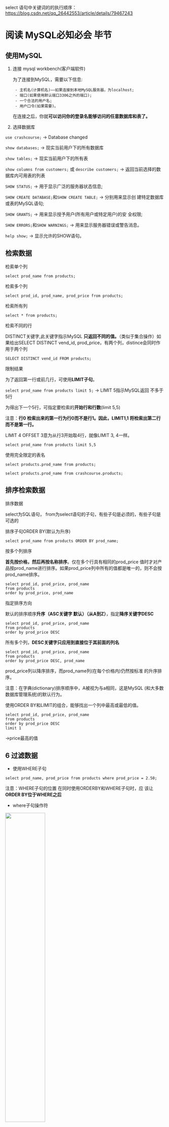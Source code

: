 select 语句中关键词的的执行顺序：https://blog.csdn.net/qq_26442553/article/details/79467243

# 阅读 MySQL必知必会 毕节

## 使用MySQL

1. 连接 mysql workbench(客户端软件)

    为了连接到MySQL，需要以下信息:

        - 主机名(计算机名)——如果连接到本地MySQL服务器，为localhost;
        - 端口(如果使用默认端口3306之外的端口);
        - 一个合法的用户名;
        - 用户口令(如果需要)。
  
    在连接之后，你就**可以访问你的登录名能够访问的任意数据库和表了。**

2. 选择数据库

`use crashcourse;`  -> Database changed

`show databases;` -> 现实当前用户下的所有数据库

`show tables;` -> 现实当前用户下的所有表

`show columns from customers;` 或 `describe customers;` -> 返回当前选择的数据库内可用表的列表

`SHOW STATUS;` -> 用于显示广泛的服务器状态信息;

`SHOW CREATE DATABASE;`和`SHOW CREATE TABLE;` -> 分别用来显示创
建特定数据库或表的MySQL语句;

`SHOW GRANTS;` -> 用来显示授予用户(所有用户或特定用户)的安
全权限;

`SHOW ERRORS;`和`SHOW WARNINGS;` -> 用来显示服务器错误或警告消息。

`help show;` -> 显示允许的SHOW语句。

## 检索数据

检索单个列

`select prod_name from products;`

检索多个列

`select prod_id, prod_name, prod_price from products;`

检索所有列

`select * from products;`

检索不同的行

DISTINCT关键字,此关键字指示MySQL **只返回不同的值。**（类似于集合操作）如果给出SELECT DISTINCT vend_id, prod_price，有两个列，distince会同时作用于两个列

`SELECT DISTINCT vend_id FROM products;`

限制结果

为了返回第一行或前几行，可使用**LIMIT子句**。

`select prod_name from products limit 5;` -> LIMIT 5指示MySQL返回 不多于5行

为得出下一个5行，可指定要检索的**开始行和行数**(limit 5,5) 

注意：**行0 检索出来的第一行为行0而不是行1。因此，LIMIT1,1 将检索出第二行而不是第一行。**

LIMIT 4 OFFSET 3意为从行3开始取4行，就像LIMIT 3, 4一样。

`select prod_name from products limit 5,5`

使用完全限定的表名

`select products.prod_name from products;`

`select products.prod_name from crashcourse.products;`

## 排序检索数据

排序数据

select为SQL语句， from为select语句的子句，有些子句是必须的，有些子句是可选的

排序子句ORDER BY(默认为升序)

`select prod_name from products ORDER BY prod_name;`

按多个列排序

**首先按价格，然后再按名称排序**。仅在多个行具有相同的prod_price 值时才对产品按prod_name进行排序。如果prod_price列中所有的值都是唯一的，则不会按prod_name排序。

```
select prod_id, prod_price, prod_name
from products
order by prod_price, prod_name
```

指定排序方向

默认的排序顺序**升序（ASC关键字 默认）（从A到Z）**，指定**降序关键字DESC**

```
select prod_id, prod_price, prod_name
from products
order by prod_price DESC
```

所有多个列，**DESC关键字只应用到直接位于其前面的列名**

```
select prod_id, prod_price, prod_name
from products
order by prod_price DESC, prod_name 
```
prod_price列以降序排序，而prod_name列(在每个价格内)仍然按标准 的升序排序。

注意：在字典(dictionary)排序顺序中，A被视为与a相同，这是MySQL (和大多数数据库管理系统)的默认行为。

使用ORDER BY和LIMIT的组合，能够找出一个列中最高或最低的值。

```
select prod_id, prod_price, prod_name
from products
order by prod_price DESC
limit 1
```
->price最高的值

## 6 过滤数据

- 使用WHERE子句

`select prod_name, prod_price from products where prod_price = 2.50;`

注意：WHERE子句的位置 在同时使用ORDERBY和WHERE子句时，应 该让**ORDER BY位于WHERE之后**

- where子句操作符

<img src='picture/image.png' width='50%'>

- 检查单个值

`select prod_name, prod_price from products where prod_name = 'fuses';`

MySQL在**执行匹配时默认不区分大小写，所 以fuses与Fuses匹配。**

- 不匹配检查

`select vend_id, prod_name from products where vend_id <> 1003;`

**!=和<>都是可以的**

- 范围值检查

`select prod_name, prod_price from products where prod_price between  5 and 10;`

**注意写法：where prod_price between 5 and 10**

- 空值检查

在一个列不包含值时，称其为包含空值NULL。

使用WHERE子句IS NULL子句

`select prod_name from products where prod_price IS NULL`

注意：NULL与不匹配不是同一个东西

## 7 数据过滤

- 组合WHERE子句

操作符(operator) 用来联结或改变**WHERE子句中的子句**的关键 字。也称为逻辑操作符(logical operator)

**AND**操作符(用在WHERE子句中的关键字)

不止一个列进行过滤，多个条件

`select prod_name, prod_price, prod_name from products where vend_id = 1003 and prod_price <= 10;`

**OR**操作符

`select prod_name, prod_price, prod_name from products where vend_id = 1002 or vend_id = 1003;`

- 计算次序

WHERE可包含**任意数目的AND和OR操作符**。**允许两者结合**以进行复杂
和高级的过滤。

`where vend_id = 1002 or vend_id = 1002 and prod_price >= 10` SQL(像多数语言一样)在处理OR操作符前，**优先处理AND操 作符**。

使用 **括号()** 来改变计算次序 `(vend_id = 1002 or vend_id = 1002) and prod_price >= 10`

- IN操作符

与or操作符的作用一致

```
select prod_name, prod_price
from  products
where vend_id in (1002, 1003)
order by prod_name;
````

in相比or的优点：IN的最大优点是**可以包含其他SELECT语句**，使得能够更动态地建
立WHERE子句。

- NOT操作符

NOT操作符有且只有一个功能，那就是否定它之后所 跟的任何条件。

为了列出除1002和1003之外的所有供应
商制造的产品：

```
select prod_name, prod_price
from  products
where vend_id not in (1002, 1003)
order by prod_name;
```

not在与IN操作符联合 使用时，NOT使找出与条件列表不匹配的行非常简单。

## 8 用通配符进行过滤

- LIKE操作符

结合通配符完成复杂搜索

通配符：用来匹配值的一部分的特殊字符。

搜索模式(search pattern)： 由字面值、通配符或两者组合构
成的搜索条件。

通配符本身实际是SQL的WHERE子句中有特殊含义的字符

1. 百分号(%)通配符 : %表示任何字符出现 任意次数

e.g. 找出所有以词jet起头的产品

 `where prod_name LIKE 'jet%'` 
 
 **搜索结果区分大小写**，% 代表搜索模式中给定位置的**0个、1个或多个字符。**

 注意：
    1. 若词的尾部有空格，子句WHERE prod_name LIKE '%anvil'将不会匹配它们
    2. 注意NULL %不会匹配NULL


2. 下划线(_)通配符: 下划
线只匹配单个字符而不是多个字符。

`where prod_name LIKE '_ton anvil'`

## 9 用正则表达式 进行搜索

- 正则表达式介绍

正则表达式是用来匹配文本 的特殊的串(字符集合)， 

- 使用MySQL正则表达式

MySQL 用WHERE子句对正则表达式提供了初步的支持，允许你指定正则表达式， 过滤SELECT检索出的数据。（但可用的正则表达式仅为很小的部分）

1. 基本字符匹配

e.g. 检索列prod_name包含文本1000的所有行:

```
select prod_name
from products
where prod_name regexp '1000'
order by prod_name
```

它告诉MySQL:REGEXP后所跟的东西作 为正则表达式(与文字正文1000匹配的一个正则表达式)处理。

注意：

列值内进行匹配，如果被匹配的文本在 列值中出现，**列值中包括1000即可，不是全部，相当于 like '%1000%'**；如果想匹配整个列值，写法在后面；

`where prod_name regexp '.000'` **.是正则表达式语言中一个特殊的字符。它表示匹配任意一个字符**，因此，1000和2000都匹配 且返回。

2. 进行OR匹配

使用|

```
select prod_name
from products
where prod_name regexp '1000|2000'
```

表示列值中出现过‘1000’或者‘2000’行

3. 匹配几个字符之一

使用[], [123]表示当前位置匹配1或2或3

```
select prod_name
from products
where prod_name regexp '[123]Ton'
order by prod_name
```

正则表达式[123]Ton 为[1|2|3]Ton的缩写，也可以使用后者。

必须加[]，否则：1｜2｜3Ton就表示 出现1或2或3Ton 不是 1Ton或2Ton或3Ton的意思

注意：**字符集合也可以被否定**，[123] 匹配字符1、2或3，但[^123]匹配除这些字符外的任何东西。

4. 匹配范围

集合可用来定义要匹配的一个或多个字符，例[123456789] 为了简化

-> 可使用-来定义一个范围 即 [1-9] 或者 [a-z]匹配任意字母字符

5. 匹配特殊字符

正则表达式语言**由具有特定含义的特殊字符构成** ，如 .、[]、 |和-等。

但如果想匹配特殊字符

-> **为了匹配特殊字符，必须用\\为前导。\\-表示查找-，\\.表示查找.。** 即所谓的转义

注意：
1. 匹配\ 为了匹配反斜杠(\)字符本身，需要使用\\\。
2. 多数正则表达式实现使用单个反斜杠转义特殊字符，**但MySQL要求两个反斜杠**

<img src='picture/image-1.png' width='50%'>

6. 匹配字符类

为更方便工作，可以使用预定义的字符集，称为字符类(character class)

<img src='picture/image-2.png' width='50%'>

7. 匹配多个实例

表中的元字符在正则表达式中表示了特殊的意思

<img src='picture/image-3.png' width='50%'>

8. 定位符

目前为止的所有例子都是匹配一个串中任意位置的文本。**为了匹配特定位置的文本，需要使用定位符。**

<img src='picture/image-4.png' width='50%'>

`where prod_name regexp '^[0-9\\.]'`

表示 **.或任意数字**为串中**第一个字符时**才匹配它们

注意：1. ^的双重用途 ^有两种用法。在集合中(用[和]定义)，用它 来否定该集合，否则，用来指串的开始处。

## 10 创建计算字段

**拼接字段** 将值联结到一起构成单个值 （Concat()函数）

注意：多数DBMS使用+或||来实现拼接， MySQL则使用Concat()函数来实现

`select Concat(vend_name, '(', vend_country, ')') from vendors order by vend_name;`

结果：'Anvils R Us(USA)'

删除数据右侧多余的空格来整理数据，这可以 使用MySQL的RTrim()函数来完成(LTrim()(去掉串左边的空格)以及 Trim()(去掉串左右两边的空格)。)

`select Concat(RTrim(vend_name), '(', RTrim(vend_country), ')') from vendors order by vend_name;`

**使用别名**

`select Concat(RTrim(vend_name), '(', RTrim(vend_country), ')') as vend_title from vendors order by vend_name;`

**执行算术运算**

`select prod_id, quantity, item_price, quantity*item_price as expanded_price from orderitems where order_num = 20005`

![](picture/image-5.png)

注意：SELECT 3*2;将返回6，SELECT Trim('abc');将返回abc，而SELECT Now()利用Now()函数返回当前日期和时间。可以明白如何根据需要使用SELECT进行试验。

## 11 使用数据处理函数

大多数SQL支持的函数：字符串操作、算术操作、处理时间或者日期格式、返回特殊信息

**文本处理函数**

`select vend_name, Upper(vend_name) AS vend_name_upcase from vendors order by vend_name;`

<img src = 'picture/image-6.png' width= 50%>

注意：

表中的SOUNDEX需要做进一步的解释。**SOUNDEX是一个将任何文 本串转换为描述其语音表示的字母数字模式的算法。**

例：

customers表中有一个顾 客Coyote Inc.，其联系名为Y.Lee。但如果这是输入错误，此联系名实 际应该是Y.Lie，怎么办?

```
select cust_name, cust_contact 
from customers 
where Soundex(cust_contact) = Soundex('Y Lie');
```

返回结果：'Y Lee'

**日期和时间处理函数**

<img src = 'picture/image-7.png' width = 50%>

特别说明：

MySQL使用的日期格式：yyyy-mm-dd

Date(order_date)指示MySQL仅提取列的日期部分（例：查询列值为where order_date = '2005-09-01'的行是，只会全值匹配，如果列值为‘2005-09-01 11:30:05’这样的怎么办？应使用Date('2005-09-01')会把包含时间的行查找出来）（为了养成好习惯可以只要查找日期就使用Date()函数）

不过，还有一种日期比较需要说明。如果你想检索出2005年9月下的 所有订单，怎么办?

方法1:

```
select cust_id, order_num 
from orders 
where Date(order_date) between "2005-09-01" and "2005-09-30";
```

方法2:

```
select cust_id, order_num 
from orders 
where Year(order_date) = 2005 and Mouth(order_date) = 9;
```

**数值处理函数**

<img src='picture/image-8.png' width=50%>

##  12 汇总数据

**聚集函数：运行在**行组**上，计算和返回单 个值的函数。**

<img src='picture/image-9.png' width=50%>

SUM()也可以用来合计计算值

例：

`select sum(item_price * quantity) as total_price from oderitems where order_num = 2005`

**在多个列上进行计算 如本例所示，利用标准的算术操作符， 所有聚集函数都可用来执行多个列上的计算。**

NULL值 SUM()函数忽略列值为NULL的行。

**聚集不同值**

DISTINCT(ALL为默认 ALL参数不需要指定，因为它是默认行为。如果 不指定DISTINCT，则假定为ALL。)

`select avg(distinct prod_price) as avg_price from products where vend_id = 1003`

注意：如果指定列名，则DISTINCT只能用于COUNT()。DISTINCT 不能用于COUNT(*)，因此不允许使用COUNT(DISTINCT)， 否则会产生错误。类似地，**DISTINCT必须使用列名**，不能用于计算或表达式。

**组合聚集函数**

```
select count(*) as num_items, min(prod_price) as price_min, max(prod_price) as price_max, avg(prod_price) as price_avg 
from products;
```

## 13 分组数据

**GROUP BY子句和HAVING子句**

**GROUP BY**

`select vend_id, count(*) as num_prods from products group by vend_id;`

表示按照vend_id进行分组，并使用了count()计数字段（计数字段根据组别进行计数，而不是计算总数）

GROUP BY子句指示MySQL分组数据，然后**对每个组而不是 整个结果集进行聚集。**

注意：

1. **GROUP BY子句必须出现在WHERE子句之后，ORDER BY子句之前。**
2. 如果分组列中具有NULL值，则NULL将作为一个分组返回。如果列 中有多行NULL值，它们将分为一组。
3. GROUP BY子句可以**包含任意数目的列**。这使得能对分组进行嵌套， 为数据分组提供更细致的控制。（例：group by vend_id, vend_name）
4. 如果在GROUP BY子句中**嵌套了分组，数据将在最后规定的分组上 进行汇总**。换句话说，在建立分组时，指定的所有列都一起计算
(所以不能从个别的列取回数据)。
5. GROUP BY子句中列出的每个列都必须是**检索列**或**有效的表达式**
(但不能是聚集函数)。**如果在SELECT中使用表达式，则必须在 GROUP BY子句中指定相同的表达式**。不能使用别名。
6. 除聚集计算语句外，SELECT语句中的每个列都必须在GROUP BY子 句中给出。

**HAVING**

WHERE过滤行，而HAVING过滤分组。

HAVING支持所有WHERE操作符

`select cust_id, count(*) as orders from orders group by cust_id having count(*) >= 2;`

WHERE在数据 **分组前**进行过滤，HAVING在数据**分组后**进行过滤

`select vend_id, count(*) as num_prods from products where prod_price >= 10 group by vend_id having count(*) >= 2;`

**分组和排序**

<img src = 'picture/image-10.png' width = 50%>

GROUP BY是分组 **不排序**，所以既分组又排序的话：

`sum(quantity*item_price) as ordertotal from orderitems group by order_num having sum(quantity*item_price) >= 50 order by ordertotal;`

顺序是：where -> group by -> having -> order by
where 按照单个行进行筛选

group by 分组

having 作用于组

order by 排序

**select 子句顺序**

<img src='picture/image-11.png' width=50%>

## 14 使用子查询


子查询： 嵌套在其他查询中的查询

**利用子查询进行过滤**

举例：列出订购物品TNT2的所有客户？

(对于包含订单号、客户ID、 订单日期的每个订单，orders表存储一行。

各订单的物品存储在相关的 orderitems表中。

orders表不存储客户信息。它只存储客户的ID。实际 的客户信息存储在customers表中。)

查询顺序：

1. 检索包含物品TNT2的所有订单的编号。
2.  检索具有前一步骤列出的订单编号的所有客户的ID。 
3.  检索前一步骤返回的所有客户ID的客户信息。

代码：

```
select cust_name, cust_contact
from customers
where cust_id in (select cust_id
					from orders
					where order_num in (select order_num
										from orderitems
										where prod_id = 'TNT2'))
```

保证SELECT语句具有与WHERE子句中相同数目的列

**作为计算字段使用子查询**

显示customers表中每个客户的订单总数。订单与相应的客户ID存储在orders表中?

步骤：
1. 从customers中检索每名客户
2. 对于检索出的每个客户，统计其在orders表中的订单数目

代码：

```
select cust_name, cust_state, 
		(select count(*)
        from orders
        where orders.cust_id = customers.cust_id) as orders
from customers
order by cust_name;
```

完全限定列名:` where orders.cust_id = customers.cust_id`

相关子查询(correlated subquery) 涉及外部查询的子查询。

## 15 联结表

**外键(foreignkey)** 外键为某个表中的一列，它包含另一个表 的主键值，定义了两个表之间的关系。

总之，关系数据可以有效地存储和方便地处理。因此，关系数据库 的可伸缩性远比非关系数据库要好。

**如果数据存储在多个表中，怎样用单条SELECT语句检索出数据? 使用联结**

简单地说，联结是一种机制，用来在一条SELECT 语句中关联表，因此称之为联结。使用特殊的语法，可以联结多个表返 回一组输出，联结在运行时关联表中正确的行。

**创建联结** ：规定要联结的所有表以及它们如何关联即可

```
select vend_name, prod_name, prod_price
from vendors, products
where vendors.vend_id = products.vend_id
order by vend_name, prod_name;
```

WHERE子句的重要性:实际上做 的是将第一个表中的每一行与第二个表中的每一行配对

如果没有where将是 笛卡儿积 的行数 （这样的联结也叫叉联结）

**内部联结**

目前为止所用的联结称为**等值联结(equijoin)**，这种联结也称为**内部联结**

```
select vend_name, prod_name, prod_price
from vendors inner join products on vendors.vend_id = products.vend_id
order by vend_name, prod_name;
```

这样写也是可以的

```
select vend_name, prod_name, prod_price
from vendors join products using(vend_id)
order by vend_name, prod_name;
```

**与上面的用where的用法相同**

**联结多个表**

```
select prod_name, vend_name, prod_price, quantity
from orderitems, products, vendors
where products.vend_id = vendors.vend_id and
	orderitems.prod_id = products.prod_id and 
    order_num = 20005;
```

上方的三个嵌套子查询可以通过联结表改进为：

```
select cust_name, cust_contact
from customers, orders, orderitems
where customers.cust_id = orders.cust_id
    and orderitems.order_num = orders.order_num
    and prod_id = 'TNT2';
```

## 16 创建高级联结

**表别名**

表别名只在查询执行中使用

```
select cust_name, cust_contact
from customers as c, orders as o, orderitems as oi
where c.cust_id = o.cust_id
	and oi.order_num = o.order_num
    and prod_id = 'TNT2';
```

**不同类型的联结**

1. 自联结

```
select prod_id, prod_name
from products
where vend_id = (
		select vend_id
		from products
		where prod_id = 'DTNTR');
```

使用子查询

使用联结

```
select p1.prod_id, p1.prod_name
from products as p1, products as p2
where p1.vend_id = p2.vend_id
	and p2.prod_id = 'DTNTR';
```

此查询中需要的两个表实际上是相同的表，为了避免引用具有二义性，使用了表别名。

**WHERE(通过匹配p1中 的vend_id和p2中的vend_id)首先联结两个表，然后按第二个表中的 prod_id过滤数据，返回所需的数据。**

2. 自然联结

联结时至少有一个列出现在不止一个表中。

自然联结排除多次出现，使每个列只返回一次。

使用select *作用于第一个表，对其他表使用明确的列名进行select

```
select c.* o.order.num, o.order_date, oi.prod_id, oi.quantity, oi.item_price
from customers as c, orders as o, orderitems as oi
where c.cust_id = o.cust_id
    and oi.order_num = o.order_num
    and prod_id = 'FB';
```

3. 外部联结

许多联结将一个表中的行与另一个表中的行相关联。

但有时候会需要包含没有关联行的那些行。

外部联结还包括没有关联行的行。

例


```
select customers.cust_id, orders.order_num
from customers left outer join orders
	on customers.cust_id = orders.cust_id;
```

上述代码：在使用**OUTER JOIN**语法时，**必须使用RIGHT或LEFT关键字** 指定包括其所有行的表(RIGHT指出的是OUTER JOIN右边的表，而LEFT 指出的是OUTER JOIN左边的表)。上面的例子使用LEFT OUTER JOIN从FROM 子句的**左边表(customers表)中选择所有行。**

内连接：两个表中匹配的行

左连接：左表中的所有行和右表中匹配的行

右连接：右表中的所有行和左表中匹配的行

全外连接：左表和右表中的所有行，没有匹配的行时填充 NULL 值

自连接：同一表中进行连接，通常用于在表中比较不同行之间的数据

交叉连接：两个表中所有可能的组合，它不依赖于任何连接条件

**使用带聚集函数的联结**

```
select customers.cust_name, customers.cust_id, count(orders.order_num) as nums_ord
from customers inner join orders
	on customers.cust_id = orders.cust_id
group by customers.cust_id;
```

GROUP BY子句按客户分组数据，因此，函数调用COUNT (orders.order_num)对每个客户的订单计数，将它作为num_ord返回。

**使用联结和联结条件**

1. **应该总是提供联结条件**
2.  在一个联结中可以包含多个表，甚至对于每个联结可以采用不同
的联结类型。

## 17 组合查询

**并(union)/复合查询/组合查询**

任何具有多个WHERE子句的SELECT语句 都可以作为一个组合查询给出，也就是说where和组合查询都可以，但是性能有差别

```
select vend_id, prod_id, prod_price
from products
where prod_price <= 5
union
select vend_id, prod_id, prod_price
from products
where vend_id IN (1001, 1002);
```

上方代码等于下方代码：

```
select vend_id, prod_id, prod_price
from products
where prod_price <= 5 or vend_id IN (1001, 1002);
```

**UNION规则**

1.  UNION中的每个查询必须包含相同的列、表达式或聚集函数(不过各个列不需要以相同的次序列出)。
2.  列数据类型必须兼容:类型不必完全相同，但必须是DBMS可以隐含地转换的类型(例如，不同的数值类型或不同的日期类型)。

**包含或取消重复的行**

UNION从查询结果集中默认自动去除了重复的行(换句话说，它的行为与 单条SELECT语句中使用多个WHERE子句条件一样)

如果想取消自动去除重复：使用 UNION ALL而不是UNION

**对组合查询结果排序**

在用UNION组合查询时，只能使用一条ORDER BY子句，它**必须出现在最后一条SELECT语句之后**

ORDER BY子句将用它来排序所有SELECT语句返回的所有结果。

UNION的组合查询可以应用不同的表。

## 18 全文本搜索(MySQL的全文本搜索)

like和正则表达式性能方面存在问题，有很多限制。

全文本搜索MySQL创建指定列中各词的一个索引，搜索可以针对这些词进行。

**启用全文本搜索**

一般在创建表时启用全文本搜索。

为了进行全文本搜索， MySQL根据子句FULLTEXT(note_text)的指示对它进行索引。这里的 FULLTEXT索引单个列，如果需要也可以指定多个列。

```
create table productnotes
(
note_id int not null auto_increment,
prod_id char(10) not null,
note_date datetime not null,
note_text text null,
primary key(note_id),
fulltext(note_text)
) engine=MyISAM;
```

**进行全文本搜索**

```
select note_text
from productnotes
where Match(note_text) against('rabbit');
```

注释：

此SELECT语句检索单个列note_text。

由于WHERE子句，一个全文本搜索被执行。

Match(note_text)指示MySQL针对指定的 列进行搜索，Against('rabbit')指定词rabbit作为搜索文本。由于有 两行包含词rabbit，这两个行被返回。

注意：

1. 使用完整的Match()说明 传递给Match()的值必须与 FULLTEXT()定义中的相同。如果指定多个列，则必须列出它 们(而且次序正确)。
2. 搜索不区分大小写

同`where note_text like '%rabbit%'`;

全文本搜索的一 个重要部分就是对结果排序。具有较高等级的行先返回(因为这些行很 可能是你真正想要的行)。

**使用查询扩展**

只有一个注释包含词anvils， 但你还想找出可能与你的搜索有关的所有其他行，即使它们不包含词anvils

利用查询扩展，**能找出可能相关的结果，即使它们并不精确包含所查找的词**

```
select note_text
from productnotes
where match(note_text) against('anvils');
```
只有一行包含词anvils，因此只返回一行。

下面是相同的搜索，这次使用查询扩展(with query expansion):

```
select note_text
from productnotes
where match(note_text) against('anvils' with query expansion);
```

这次返回了7行。第一行包含词anvils，因此等级最高。第二行与anvils无关，但因为它包含第一行中的两个词(customer 和recommend)，所以也被检索出来。

**布尔文本搜索**

即使没有FULLTEXT索引也可以使用 

```
select note_text
from productnotes
where match(note_text) against('anvils' in boolean mode);
```

此全文本搜索检索包含词heavy的所有行(有两行)。其中使用了关键字IN BOOLEAN MODE，**但实际上没有指定布尔操作符， 因此，其结果与没有指定布尔方式的结果相同。**

为了匹配包含heavy但不包含任意以rope开始的词的行，可使用以下查询:

```
select note_text
from productnotes
where match(note_text) against('heavy -rope*' in boolean mode);
```

表示匹配词heavy，但-rope*明确地分析指示MySQL排除包含rope*(任何以rope开始的词，包括 172 ropes)的行

** -排除一个词，而* 是截断操作符(可想象为用于词尾的一个通配符) **

<img src='picture/image-12.png' width=50%>

更多的例子：

`where match(note_text) against('+rabbit +bait' in boolean mode);` 这个搜索匹配包含词rabbit和bait的行。

`where match(note_text) against('rabbit bait' in boolean mode)`; 没有指定操作符，这个搜索匹配包含rabbit和bait中的至少一 个词的行。

`where match(note_text) aginst('"rabbit bait"' in boolean mode);` 这个搜索匹配短语rabbit bait而不是匹配两个词rabbit和 bait。

`where match(note_text) against('>rabbit <carrot' in boolean mode);`  匹配rabbit和carrot，增加前者的等级，降低后者的等级。

`where match(note_text) against('+saft +(<combination)' in boolean mode);` 这个搜索匹配词safe和combination，降低后者的等级。

**全文本搜索的使用说明**

1. 在索引全文本数据时，短词被忽略且从索引中排除。短词定义为 那些具有3个或3个以下字符的词(如果需要，这个数目可以更改)。
2. MySQL带有一个内建的非用词(stopword)列表，这些词在索引全文本数据时总是被忽略。如果需要，可以覆盖这个列表(请参阅MySQL文档以了解如何完成此工作)。
3. 许多词出现的频率很高，搜索它们没有用处(返回太多的结果)。因此，MySQL规定了一条50%规则，**如果一个词出现在50%以上 的行中，则将它作为一个非用词忽略。****50%规则不用于IN BOOLEAN MODE。**
4. 如果表中的行数少于3行，则全文本搜索不返回结果(因为每个词 或者不出现，或者至少出现在50%的行中)。
5. 忽略词中的单引号。例如，don't索引为dont。
6. 不具有词分隔符(包括日语和汉语)的语言不能恰当地返回全文本搜索结果。
7. 如前所述，**仅在MyISAM数据库引擎中支持**全文本搜索。

## 19 插入数据

**数据插入**

1. 插入完整的行;
2. 插入行的一部分;
3. 插入多行;
4. 插入某些查询的结果。

**插入完整的行**

```
insert into customers
values(null, 'Pep E. LaPew', '100 Main Street', 'Los Angeles', 'CA', '90046', 'USA', null, null);
```

对每个列**必须**提供一个值

下方在插入行时，MySQL将**用VALUES 列表中的相应值填入列表中的对应项**：

```
insert into customers(
cust_name,
cust_address,
cust_city,
cust_state,
cust_zip,
cust_country,
cust_contact,
cust_email
)
values(
'Pep E. LaPew', '100 Main Street', 'Los Angeles', 'CA', '90046', 'USA', null, null
);
```

省略的列必须满足以下某个条件:
1. 允许NULL值
2. 在表定义中给出默认值。这表示如果不给出值，将使用默认值。

**插入多个行**

```
insert into customers(属性, 属性, ...)
values(
    第一行数据
),(
    第二行数据
);
```

**插入检索出的数据**

可以利用它将一条SELECT语句的结果插入表中,这就是所 谓的INSERT SELECT

```
insert into customers(
	cust_name,
    cust_address,
    cust_city,
    cust_state,
    cust_zip,
    cust_country,
    cust_contact,
    cust_email
)
select cust_name,
    cust_address,
    cust_city,
    cust_state,
    cust_zip,
    cust_country,
    cust_contact,
    cust_email
from custnew;
```

注意：

1. 确保cust_id的值不重复
2. 这条语句将插入多少行有赖于custnew表中有多少行

INSERT SELECT中SELECT语句可包含WHERE子句以过滤插入的数据。

## 20 更新和删除数据

**更新数据**

1. 更新表中**特定行;**
2. 更新表中**所有行。**

```
update customers
set cust_email = 'elmer@fudd.com'
where cust_id = 10005;

```

注意：**没有 WHERE子句，MySQL将会用这个电子邮件地址更新customers表中所有行**

```
update customers
set cust_name = 'The Fudds',
	cust_email = 'elmer@fudd.com'
where cust_id = 10005;
```
在此例子中，更新客户10005的 cust_name和cust_email列。

注意：IGNORE关键字 为即使是发
生错误，也继续进行更新 

`update ignore customers...`

为了删除某个列的值，可设置它为NULL(假如表定义允许NULL值)。

```
update customers
set cust_email = NULL
where cust_id = 10005;
```

**删除数据**

1. 从表中删除**特定的行;**
2. 从表中删除**所有行。**

```
delete from customers
where cust_id = 10006;
```

删除一行

如果想从表中删除所有行，不要使用DELETE。 可使用TRUNCATE TABLE语句

**更新和删除的指导原则**

1. 除非确实打算更新和删除每一行，否则绝对不要使用不带WHERE 子句的UPDATE或DELETE语句。
2. 保证每个表都有**主键**(如果忘记这个内容，请参阅第15章)，尽可能 像WHERE子句那样使用它(可以指定各主键、多个值或值的范围)。
3. 使用强制实施引用完整性的数据库(关于这个内容，请参阅第15章)，这样MySQL将不允许删除具有与其他表相关联的数据的行。

MySQL没有撤销(undo)按钮。(不能恢复数据)

## 21 创建和操纵表

1. 使用具有交互式创建和管理表的工具
2. 表也可以直接用MySQL语句操纵。

**表创建基础**

```
create table customers(
	cust_id int not null auto_increment,
    cust_name char(50) not null,
    cust_address char(50) null,
    cust_city char(50) null,
    cust_state char(5) null,
    cust_zip char(10) null,
    cust_country char(50) null,
    cust_contact char(50) null,
    cust_email char(255) null,
    primary key(cust_id)
);
```

以列名开始，后跟数据类型，PRIMARY KEY关键字指定

注意：如果要防止意外覆盖已有的表，SQL要求首先手工删 除该表(请参阅后面的小节)，然后再重建它，而不是简单地 用创建表语句覆盖它。

如果你仅想在一个表不存在时创建它，应该在表名后给出IF NOT EXISTS。

**使用NULL值**

允许NULL值的列也允许在 插入行时不给出该列的值。不允许NULL值的列不接受该列没有值的行， 换句话说，在插入或更新行时，该列必须有值。

NULL为默认设置

注意：NULL值是没有值， 它不是空串

**主键再介绍**

主键值必须唯一

如果主键使用单个列，则它的值必须唯一。

如果使用多个列，则 这些列的组合值必须唯一。

单个列：`primary key (vend_id)`

多个列：`primary key (order_num, order_item)`

**主键中只能使用不允许NULL值的列**

**使用AUTO_INCREMENT**

AUTO_INCREMENT告诉MySQL，本列每当增加一行时自动增量

每个表只允许一个AUTO_INCREMENT列，而且它必须被索引(如，通
过使它成为主键)。

你可以简单地在**INSERT**语句 中指定一个值，**只要它是唯一的(至今尚未使用过)即可**,该 值将被用来替代自动生成的值。**后续的增量将开始使用该手工 插入的值。**

注意：如何在使用AUTO_INCREMENT列时获得这个值呢?可使 用last_insert_id()函数获得这个值，如下所示:

`select last_insert_id()`

此语句返回最后一个AUTO_INCREMENT值。

**指定默认值**

DEFAULT关键字

`(quantity int not null default 1, ...)`

MySQL不允许使用函 数作为默认值，它只支持常量。

**引擎类型**

MySQL与其他DBMS不一样，它具有多种引擎。它打包多个引擎， 这些引擎都隐藏在MySQL服务器内，全都能执行CREATE TABLE SELECT 等命令。

如果省略ENGINE=语句，则 使用默认引擎(很可能是MyISAM)，多数SQL语句都会默认使用它。

引擎类型可以混用。

外键不能跨引擎（使用一 个引擎的表不能引用具有使用不同引擎的表的外键。）

**更新表**

ALTER TABLE语句

为了使用ALTER TABLE更改表结构，必须给出下面的信息:

1. 在ALTER TABLE之后给出**要更改的表名**(该表必须存在，否则将 出错);
2. 所做**更改的列表**。

```
alter table vendors
add vend_phone char(20);
```

这条语句给vendors表**增加一个名为vend_phone的列**，必须明 确其数据类型。

```
alter table vendors
drop column vend_phone;
```
**删除刚刚添加的列**

ALTER TABLE的一种常见用途是定义外键。

```
ALTER TABLE orderitems
ADD CONSTRAINT fk_orderitems_orders
FOREIGN KEY (order_num) REFERENCES orders (order_num);
```

fk_orderitems_orders 是外键约束的名称

这个语句的作用是将 order_num 列作为外键，将其与 orders 表中的 order_num 列进行关联。**这意味着在 orderitems 表中的每一行，order_num 列的值必须存在于 orders 表的 order_num 列中。**

如果尝试插入一个在 orders 表中不存在的订单号，或者尝试更新 orderitems 表中的 order_num 列为一个在 orders 表中不存在的订单号，将会触发外键约束的错误。这有助于维护数据的完整性和一致性。



复杂的表结构更改一般需要手动删除过程，它涉及以下步骤:

1. 用新的列布局创建一个新表;
2. 使用INSERT SELECT语句,从旧表复制数据到新表。如果有必要，可使用转换函数和
计算字段;
3. 检验包含所需数据的新表;
4. 重命名旧表(如果确定，可以删除它);
5. 用旧表原来的名字重命名新表;
6. 根据需要，重新创建触发器、存储过程、索引和外键。

使用ALTER TABLE要极为小心，应该 在进行改动前做一个完整的备份(模式和数据的备份)。

**删除表**

`drop table customers2;`

**重命名表**

命名单个表：

`rename table customers2 to customers`

命名多个表：

```
rename table backup_customers to customers,
    backup_vendors to vendors,
    backup_products to products;
```

## 22 使用视图

视图是虚拟的表

作为视图，它不包含表中应该有的任何列或数据，它包含的是一个SQL查询

**为什么使用视图**

1. 重用SQL语句
2. 简化复杂的SQL操作。在编写查询后，可以方便地重用它而不必知道它的基本查询细节。
3. 使用表的组成部分而不是整个表。
4. 保护数据。可以给用户授予表的特定部分的访问权限而不是整个表的访问权限。
5. 更改数据格式和表示。视图可返回与底层表的表示和格式不同的数据。

视图创建之后，可以用与表基本相同的方式利用它们。

执行**SELECT操作，过滤和排序数据，将视图联结到其他视图或表，甚 至能添加和更新数据**(添加和更新数据存在某些限制。关于这个内容稍 后还要做进一步的介绍)。

**视图的规则和限制**

1. 与表一样，视图必须**唯一命名**(不能给视图取与别的视图或表相 同的名字)。
2. 对于可以创建的视图**数目没有限制。**
3. 为了创建视图，必须具有足够的访问权限。这些限制通常由数据库管理人员授予。
4. **视图可以嵌套**，即可以利用从其他视图中检索数据的查询来构造
一个视图。
5. ORDER BY可以用在视图中，但如果从该视图检索数据SELECT中也含有ORDER BY，那么该视图中的ORDER BY将**被覆盖。**
6. 视图**不能索引**，也不能有关联的触发器或默认值。
7. 视图可以和表**一起使用**。例如，编写一条联结表和视图的SELECT
语句。

**使用视图**

1. 创建 `create view`
2. 查看视图 `show create view viewname`
3. 删除 `drop view viewname`
4. 更新视图时，可以先用DROP再用CREATE，也可以直接用CREATE OR
REPLACE VIEW。如果要更新的视图不存在，则第2条更新语句会创 建一个视图;如果要更新的视图存在，则第2条更新语句会替换原 有视图。

**利用视图简化复杂的联结**

视图的最常见的应用之一是隐藏复杂的SQL(已经建立的视图可以多次使用)

**用视图重新格式化检索出的数据**

```
select concat(rtrim(vend_name), '(', rtrim(vend_country), ')') as vend_title
from vendors
order by vend_name;
```

**rtrim()函数用于去除字符串末尾的空格**

假如经常需要这个格式的结果，创建一个视图，每次需要时使用它即可

```
create view vendorlocations as 
select concat(rtrim(vend_name), '(', rtrim(vend_country), ')') as vend_title
from vendors
order by vend_name;
```

**用视图过滤不想要的数据**

**使用视图与计算字段**

```
create view orderitemsexpanded as 
select order_num,
    prod_id,
    quantity,
    item_price,
    quantity*item_price as expand_price
from orderitems;
```

**更新视图**

能否更新?答案视情况而定。

**更新一个视图将更新其基表**


如果视图定义中有以下操作，则不能进行视图的更新:

1. 分组(使用GROUP BY和HAVING);
2. 联结;
3. 子查询;
4. 并;
5. 聚集函数(Min()、Count()、Sum()等);
6. DISTINCT;
7. 导出(计算)列。

## 23 使用存储过程

**存储过程**

可以创建存储过程。存储过程简单来说，就是为以后的使用而保存 的一条或多条MySQL语句的集合。

MySQL称存储过程的执行为调用，因此MySQL执行存储过程的语句 为CALL。

**执行存储过程**

```
call productpricing(@pricelow,
					@pricehigh,
                    @priceaverage);
```

执行名为productpricing的存储过程，它计算并返回产 品的最低、最高和平均价格。

**创建存储过程**

```
delimiter //
                    
create procedure productpricing()
begin
	select avg(prod_price) as priceaverage
    from products;
end //

delimiter ;
```

如果存储过程接受参数，它们将在()中列举出来。此存储过程没有参数，但后跟的()仍然需要。

`call productpricing();`

使用这个存储过程

**删除存储过程**

`drop procedure productpricing;`

**使用参数**

存储过程并不显示结果，而是把结果返回给你指定的变量。

以下是productpricing的修改版本(如果不先删除此存储过程，则不能再次创建它):

```
delimiter //
create procedure productpricing(
	out p1 decimal(8,2),
    out ph decimal(8,2),
    out pa decimal(8,2)
)
begin
	select min(prod_price)
    into p1
    from products;
    select max(prod_price)
    into ph
    from products;
    select avg(prod_price)
    into pa
    from products;
end; //
delimiter ;
```

此存储过程接受**3个参数**:pl存储产品最低价格，ph存储产品最高价格，pa存储产品平均价格。

每个**参数必须具有指定的类型**，这里使用十进制值。

关键字**OUT指出相应的参数用来从存储过程传出 一个值(返回给调用者)。**

MySQL支持**IN(传递给存储过程)**、**OUT(从存 储过程传出，如这里所用)**和**INOUT(对存储过程传入和传出)类型的参数。**

存储过程的代码位于BEGIN和END语句内，如前所见，它们是一系列 SELECT语句，用来检索值，然后**保存到相应的变量(通过指定INTO关键 字)。**

调用存储过程：

`call productpricing(@pricelow, @pricehigh, @priceaverage);`

由于此存储过程要求3个参数，因此必须正好传递3个参数，不多也不少。

**在调用时，这条语句并不显示任何数据。它返回以后可以显示(或
在其他处理中使用)的变量。**

为了显示检索出的产品平均价格，可如下进行:

`select @priceaverage;`

`select @pricehigh, @pricelow, @priceaverage;`

使用IN和OUT参数, ordertotal接受订单 号并返回该订单的合计:

```
delimiter //
create procedure ordertotal(
	in onumber int,
    out ototal decimal(8,2)
)
begin
	select sum(item_price*quantity)
    from orderitems
    where order_num = onumber
    into ototal;
end; //
delimiter ;
```

调用存储过程：

`call ordertotal(20005, @total);`

显示结果：

`select @total;`

**建立智能存储过程**

```
-- Name:ordertotal
-- Paremeters: onumber = order number
-- 				taxable = 0 if not taxable, 1 if taxable
-- 				ototal = order total variable

delimiter //;
create procedure ordertotal(
	in onumber int,
    in taxable boolean,
    out ototal decimal(8,2)
)comment 'obtain order total, optionally adding tax'
begin
	-- declare vaibale for total
    declare total decimal(8,2);
    -- declare taxrate int default 6;
    declare taxrate int default 6;
    
    -- get the order total
    select sum(item_price*quantity)
    from orderitems
    where order_num = onumber
    into total;
    
    -- is the taxable?
    if taxable then
		-- yes, so add taxrate to the total
        select total + (total/100*taxrate) into total;
	end if;
	
    -- and finally, save to out variable
    select total into ototal;
end;
delimiter ;


```

增加了注释(前面放置--)。

添加了另外一个 参数taxable，它是一个布尔值(如果要增加税则为真，否则为假)。

用DECLARE语句定义了两个局部变量(DECLARE要求指定 变量名和数据类型，它也支持可选的默认值(这个例子中的taxrate的默 认被设置为6%)。)

SELECT语句已经改变，因此其结果存储到total(局部 变量)而不是ototal。

IF语句检查taxable是否为真，如果为真，则用另 一SELECT语句增加营业税到局部变量total。最后，用另一SELECT语句total(它增加或许不增加营业税)保存到ototal。

**COMMENT关键字** : 它不是必需的，但如果给出，将 在SHOW PROCEDURE STATUS的结果中显示。

```
call ordertotal(2005, 0, @total);
select @total;
```

**检查存储过程**

`show create procedure ordertotal;`

为了获得包括何时、由谁创建等详细信息的存储过程列表，使用SHOW PROCEDURE STATUS。

为限制其输出，可使用LIKE指定一个过滤模式，例如:

`show create procedure ordertotal like 'ordertotal'`

##  24 使用游标

为什么要使用游标？解决了什么问题？

没有办法得到第一行、下一行或前10行，也不存在每次一行 地处理所有行的简单方法(相对于成批地处理它们)。有时，需要在检索出来的行中前进或后退一行或多行。这就是使用 游标的原因。

MySQL游标只能用于 **存储过程(和函数)。**

**使用游标**

1 声明(定义)

2 声明后，打开游标

3 结束使用时，必须关闭游标

声明：

```
delimiter //
create procedure processorders()
begin
	declare ordernumbers cursor
    for 
    select order_num from orders;
end //
delimiter ;
```

打开：

`open ordernumbers;`

关闭：

`close ordernumbers;`


**使用游标数据**

FETCH语句

第一个例子从游标中检索单个行(第一行):

```
delimiter //
create procedure processorders()
begin
	-- declare local variables
    -- declare o int;
    
    -- declare the cursor
    declare ordernumbers cursor
    for 
    select order_num from orders;
    
    -- open th cursor
    open ordernumbers;
    
    -- get order number
    fetch ordernumbers into o;
    
    -- close the cursor
    close ordernumbers;
end//
delimiter ;    
```

其中FETCH用来检索**当前行的order_num列**(将**自动从第一行开始**)到一个名为o的局部声明的变量中。对检索出的数据**不做 任何处理**。

```
delimiter //
create procedure processorders()
begin
	-- declare local variables
    declare done boolean default 0;
    declare o int;
    
    -- declare the cursor
    declare ordernumbers cursor 
    for
    select order_num from orders;
    
    -- declare continue handler
    declare continue handler for sqlstate '02000' set done = 1;
    
    -- open the cursor
    open ordernumbers;
    
    -- loop through all rows
    repeat
		-- get order number
        fetch ordernumbers into o;
	-- end of loop
    until done end repeat;
    
    -- close the cursor
    close ordernumbers;
end//
delimiter ;
```

例子中的FETCH是在REPEAT内，反复执行直到done为真

CONTINUE HANDLER 语句它是在条件出现时被执行 的代码。 这里，它指出当SQLSTATE '02000'出现时，SET done=1。SQLSTATE '02000'是一个未找到条件，当REPEAT由于没有更多的行供循环而不能继 续时，出现这个条件。

注意：

DECLARE语句的次序

**DECLARE语句定义的局部变量必须在定义任意游标或句柄 之前定义，而句柄必须在游标之后定义。**

如果一切正常，你可以在循环内放入任意需要的处理(在FETCH语句之后，循环结束之前)。

游标存储过程样例的更 进一步修改的版本，这次对取出的数据进行某种实际的处理:

```
delimiter //
create procedure processorders()
begin
	-- declare local variables
    declare o int;
    declare t decimal(8,2);
    
    -- declare the cursor
    declare ordernumbers cursor for
    select order_num from orders;
    
    -- declare continue handler
    declare done int default 0;
    declare continue handler for sqlstate '02000' set done = 1;
    
    -- create a table to store the results
    create table ordertotals
    (order_num int, total decimal(8,2));
    
    -- open the cursor
    open ordernumbers;
    -- loop the cursor
    repeat
		-- get order number
        fetch ordernumbers into o;
        
        -- get the total for the order
        call ordertotal(o, t);
        
        -- insert order and total into ordertotals
        insert into ordertotals(order_num, total)
        values(o,t);
	-- end of loop
    until done end repeat;
    
    -- close the cursor
    close ordernumbers;
end;
//
delimiter ;
```

此存储过程不返回数据，但它能够创建和填充另一个表，可以用一 条简单的SELECT语句查看该表:

`select * from ordertotals;`

## 25 使用触发器

**触发器**

在需要时被执行

支持触发器的语句：DELETE、INSERT、UPDATE

**创建触发器**

在创建触发器时，需要给出4条信息:

1 唯一的触发器**名**;

2 触发器**关联的表**;

3 触发器应该**响应的活动**(DELETE、INSERT或UPDATE);

4 触发器**何时执行**(处理之前或之后)。

注意：保持每个数据库的触发器名唯一

CREATE TRIGGER语句创建

```
create trigger newproduct after insert on products
for each row select 'Product added';
```

表示此触发器将在INSERT语句成功执行后执行

FOR EACH ROW，因此代码对每个插入行执行。在这个例子中，文本Product added将对每个插入的行显示一次。

注意：

- **仅支持表**

- **每个表最多支持6个触发器(每条INSERT、UPDATE 和DELETE的之前和之后)。**

- **单一触发器不能与多个事件或多个表关联，所 以，如果你需要一个对INSERT和UPDATE操作执行的触发器，则应该定义 两个触发器。**

**删除触发器**

`drop trigger newproduct;`

**INSERT触发器**

注意：

- 在INSERT触发器代码内，可引用一个**名为NEW的虚拟表**，**访问被 插入的行;**
- 在**BEFORE** INSERT触发器中，NEW中的值也**可以被更新**(允许更改 被插入的值);
- 对于AUTO_INCREMENT列，NEW在INSERT**执行之前包含0**，在INSERT **执行之后包含新的自动生成值。**

```
create trigger neworder after insert on orders
for each row
select new.order_num;
```

触发器从NEW. order_num取得 这个值并返回它(此触发器必须按照AFTER INSERT执行，因为在BEFORE INSERT语句执行之前，新order_num还没有生成。)

**DELETE触发器**

注意：

- 在DELETE触发器代码内，你可以引用一个**名为OLD的虚拟表**，访问被删除的行;
- OLD中的值全都是**只读**的，不能更新。

```
create trigger deleteorder before delete on orders
for each row
begin
	insert into archive_orders(order_num, order_date, cust_id)
    values(old.order_num, old.order_date, old.cust_id);
end;
```

它使用一条INSERT语句
将OLD中的值(要被删除的订单)保存到一个名为archive_ orders的存档表中

**UPDATE触发器**

注意：

- 在UPDATE触发器代码中，你可以引用一个名为**OLD的虚拟表访问 以前(UPDATE语句前)的值，**引用一个**名为NEW的虚拟表访问新 更新的值;**
-  在BEFORE UPDATE触发器中，NEW中的值可能也被**更新**(允许更改 将要用于UPDATE语句中的值);
- OLD中的值全都是只读的，不能更新。


下面的例子保证州名缩写总是大写：

```
create trigger updatevendor before update on vendors
for each row
set new.vend_state = upper(new.vend_state);
```

注意这个set的用法

每次更新一行时，都会用Upper(NEW.vend_state)替换。

**本章注意**

MySQL触发器中不支持CALL语句这表示不能从触发 器内调用存储过程。所需的存储过程代码需要复制到触发器内。

## 26 管理事务处理

MyISAM和InnoDB是两种最常使用 的引擎。前者不支持明确的事务处理管理，而后者支持。

事务处理(transaction processing)可以用来维护数据库的**完整性**，它 保证成批的MySQL操作要么完全执行，要么完全不执行。

例子：

如果故障发生在添加了客户之后，orders表添加之前，不会有什么 问题。某些客户没有订单是完全合法的。

但是，如果故障发生在orders行添加之后，orderitems行添加之前， 怎么办呢?现在，**数据库中有一个空订单。**

如何解决这种问题?这里就需要使用事务处理了。

事务处理是一种 250 机制，用来管理必须成批执行的MySQL操作，以保证数据库不包含不完 整的操作结果。

几个术语：

    事务(transaction)指一组SQL语句;

    回退(rollback)指撤销指定SQL语句的过程;

    提交(commit)指将未存储的SQL语句结果写入数据库表;

    保留点(savepoint)指事务处理中设置的临时占位符(place-
    holder)，你可以对它发布回退(与回退整个事务处理不同)。

**控制事务处理**

管理事务处理的关键在于将SQL语句组分解为逻辑块，并明确规定数 据何时应该回退，何时不应该回退。

标识事务的开始:

`start transaction`

使用ROLLBACK

```
select * from ordertotals;
start transaction;
delete from ordertotals;
select * from ordertotals;
rollback;
select * from ordertotals;
```

用一条ROLLBACK语句回退 START TRANSACTION之后的所有语句

ROLLBACK只能在一个事务处理内使用

哪些语句可以回退? 事务处理用来管理INSERT、UPDATE和 DELETE语句。(SELECT语句也可以但是没有意义， 回退CREATE或DROP操作操作不会被撤销。)

使用COMMIT

一般的MySQL语句都是直接针对数据库表执行和编写的。这就是 所谓的隐含提交(implicit commit)，即提交(写或保存)操作是自动 进行的。

事务处理块中，提交不会隐含地进行

```
start transaction;
delete from orderitems where order_num = 20010;
delete from orders where order_num = 20010;
commit;
```

保证订单不被部分删除

使用保留点

ROLLBACK和COMMIT语句就可以写入或撤销整个事务处理。

回退部分事务处理,必须能在事务处理块中合适的位置放 置占位符。

占位符称为保留点,创建占位符

`savepoint delete1;`

回退到本例给出的保留点

`rollback to delete1;`

保留点越多越好

保留点在事务处理完成(执行一条ROLLBACK或 COMMIT)后自动释放

更改默认的提交行为

为指示MySQL不自动提交更改

`set autocommit = 0;`

设置autocommit为0(假)指示MySQL不自动提交更改 (直到autocommit被设置为真为止)。

标志为连接专用 autocommit标志是针对每个连接而不是服 务器的。

```
-- 设置 autocommit 为 0，禁用自动提交
SET autocommit = 0;

-- 开始一个事务
START TRANSACTION;

-- 执行一些 SQL 操作，例如插入、更新、删除等
INSERT INTO orders (order_id, customer_id, total_amount) VALUES (1, 101, 500);
UPDATE customers SET balance = balance - 500 WHERE customer_id = 101;

-- 检查数据是否正确
SELECT * FROM orders WHERE order_id = 1;
SELECT * FROM customers WHERE customer_id = 101;

-- 如果一切正常，手动提交事务
COMMIT;

-- 如果有问题，回滚事务
-- ROLLBACK;

-- 最后，恢复自动提交模式
SET autocommit = 1;

```

事务的四条性质：

    原子性（Atomicity）：原子性确保事务被视为一个不可分割的操作单元，要么完全执行，要么完全回滚。如果在事务执行期间发生错误，那么所有的修改将被撤销，数据库状态将恢复到事务开始前的状态。

    一致性（Consistency）：一致性确保事务将数据库从一个一致状态转换为另一个一致状态。在执行事务之前和之后，数据库必须满足预定义的一致性规则，以确保数据的有效性和完整性。

    隔离性（Isolation）：隔离性指的是在并发环境下，多个事务的执行是彼此隔离的，一个事务的操作不会被其他事务看到，直到它被提交。这可以防止并发事务之间的干扰和数据不一致。

    持久性（Durability）：持久性确保一旦事务提交，其对数据库的更改将是永久的，即使发生系统崩溃或断电等故障，数据的更改也不会丢失。




## 27 全球化和本地化


**字符集和校对顺序**

术语:

- 字符集为字母和符号的集合;
- 编码为某个字符集成员的内部表示;
- 校对为规定字符如何比较的指令。

校对为什么重要:
 
    使用区分大小写的校对顺序，这 些词有一种排序方式，使用不区分大小写的校对顺序有另外 一种排序方式。

    寻找apple的WHERE子句是否能找到 APPLE

    诸如法文à或德文ö这样的字符时，情况更复 杂

使用何种字符集和校对的决定在服务器、数据库和表级进行。

**使用字符集和校对顺序**

查看所支持的字符集完整列表

`show character set;`

查看所支持校对的完整列表

`show collation`

通常系统管理在安装时定义一个默认的字符集和校对。此外，也可 以在创建数据库时，指定默认的字符集和校对。为了确定所用的**字符集 和校对**，可以使用以下语句:

```
show variables like 'character%';
show variables like 'collation%';
```

为了给表指定字符集和校对，可使用带子句的CREATE TABLE(参见 第21章):

```
create table mytable
(
    column1 int,
    column2 varchar(10)

)default character set bebrew
collate hebrew_general_ci;
```

此语句创建一个包含两列的表，并且指定一个字符集和一个校 对顺序。

注意：

    如果指定CHARACTER SET和COLLATE两者，则使用这些值。

    如果只指定CHARACTER SET，则使用此字符集及其默认的校对(如SHOW CHARACTER SET的结果中所示)。

    如果既不指定CHARACTER SET，也不指定COLLATE，则使用数据库默认。

除了能指定字符集和校对的表范围外，MySQL还允许对每个列设置 它们，

```
create table mytable
(
    column1 int,
    column2 varchar(10),
    column3 varchar(10) character set latin1 collate latin1_general_ci
)default character set bebrew
collate hebrew_general_ci;
```

如果你需要用与创建表时不同的校对顺序排序特定的SELECT语 句，可以在SELECT语句自身中进行:

```
select * from  customers
order by lastname, firstname collate latin1_general_cs;
```

临时区分大小写 上面的SELECT语句演示了在通常不区分大 小写的表上进行区分大小写搜索的一种技术。

COLLATE还可以用于GROUP BY、HAVING、聚集 函数、别名等。

## 28 安全管理

**访问控制**

MySQL服务器的安全基础是:用户应该对他们需要的数据具有适当 的访问权，既不能多也不能少。换句话说，用户不能对过多的数据具有 过多的访问权。

你需要给用户 提供他们所需的访问权，且仅提供他们所需的访问权。这就是所谓的访 问控制，管理访问控制需要创建和管理用户账号。

MySQL Administrato(在第2章中 描述)提供了一个图形用户界面，可用来管理用户及账号权限。

在对非现实的数据库试验MySQL时，这样做很好。不过在现实世界 的日常工作中，决不能使用root。应该创建一系列的账号，有的用于管 理，有的供用户使用，有的供开发人员使用，等等。

**管理用户**

MySQL用户账号和信息存储在名为mysql的MySQL数据库中。

访问它

```
use mysql;
select user from user;
```

mysql数据库有一个名为user的表，它包含所有用户账号。

**创建用户账号**

`create user ben identified by 'pasdfasdf'`

CREATE USER创建一个新用户账号。在创建用户账号时不一定需
要口令，不过这个例子用IDENTIFIED BY 'p@$$wOrd'给出了 一个口令。

GRANT语句(稍后介绍)也可以创建用 户账号，但一般来说CREATE USER是最清楚和最简单的句子。

此外，也可以通过直接插入行到user表来增加用户，不过为安 全起见，一般不建议这样做。

为重新命名一个用户账号，使用RENAME USER语句，如下所示:

`rename user ben to bforta;`

**删除用户账号**

`drop user bforta;`

**设置访问权限**

`show grants for bforta;`

用户定义为user@host, 如果不指定主机名，则使用默认的主机名%

为设置权限，使用GRANT语句。GRANT要求你至少给出以下信息:

- 要授予的权限;
- 被授予访问权限的数据库或表;
- 用户名。

`grant select on crashcourse.* to bforta;`

此GRANT允许用户在crashcourse.*(crashcourse数据库的所有表)上使用SELECT。

SHOW GRANTS反映这个更改:

`show grants for bforta;`

GRANT的反操作为REVOKE，用它来撤销特定的权限:

`revoke select on crashcourse.* from bforta;`

撤销的访问权限必须存在，否则会出错。

GRANT和REVOKE可在几个层次上控制访问权限:

- 整个服务器，使用GRANT ALL和REVOKE ALL;
- 整个数据库，使用ON database.*;
- 特定的表，使用ON database.table;
- 特定的列;
- 特定的存储过程。

<img src='picture/image-14.png' width=50%>

简化多次授权 可通过列出各权限并用逗号分隔，将多条 GRANT语句串在一起，如下所示:

`grant select, insert on crashcourse.* to bforta;`

**更改口令**

`set password for bforta = password('flsjgkasdf);`

SET PASSWORD还可以用来设置你自己的口令:

`set password = password('sagsdfgsag);`

在不指定用户名时，SET PASSWORD更新当前登录用户的口令。

# 29 数据库维护

**备份数据**

- 使用命令行实用程序mysqldump转储所有数据库内容到某个外部 文件。在进行常规备份前这个实用程序应该正常运行，以便能正 确地备份转储文件。
- 可用命令行实用程序mysqlhotcopy从一个数据库复制所有数据 (并非所有数据库引擎都支持这个实用程序)。
- 可以使用MySQL的BACKUP TABLE或SELECT INTO OUTFILE转储所 有数据到某个外部文件。这两条语句都接受将要创建的系统文件 名，此系统文件必须不存在，否则会出错。数据可以用RESTORE TABLE来复原。

首先刷新未写数据 为了保证所有数据被写到磁盘(包括索引 数据)，可能需要在进行备份前使用FLUSH TABLES语句。

**进行数据库维护**

ANALYZE TABLE，用来检查表键是否正确。ANALYZE TABLE返回如 下所示的状态信息:

`analyze table order;`

CHECK TABLE用来针对许多问题对表进行检查。在MyISAM表上还对 索引进行检查。CHECK TABLE支持一系列的用于MyISAM表的方式。

`check table orders, orderitems;`

CHANGED检查自最后一次检查以来改动过的表。

EXTENDED执行最 彻底的检查，

FAST只检查未正常关闭的表，

MEDIUM检查所有被删 除的链接并进行键检验，

QUICK只进行快速扫描。

如果MyISAM表访问产生不正确和不一致的结果，可能需要用 REPAIR TABLE来修复相应的表。

如果从一个表中删除大量数据，应该使用OPTIMIZE TABLE来收回

所用的空间，从而优化表的性能。


**诊断启动问题**

**查看日志文件**

- 错误日志。它包含启动和关闭问题以及任意关键错误的细节。此 日志通常名为hostname.err，位于data目录中。此日志名可用 --log-error命令行选项更改。
- 查询日志。它记录所有MySQL活动，在诊断问题时非常有用。此 日志文件可能会很快地变得非常大，因此不应该长期使用它。此 日志通常名为hostname.log，位于data目录中。此名字可以用 --log命令行选项更改。

## 30 改善性能

1 总是有不止一种方法编写同一条SELECT语句。应该试验联结、并、
子查询等，找出最佳的方法。

2 一般来说，存储过程执行得比一条一条地执行其中的各条MySQL
语句快。

3 决不要检索比需求还要多的数据。换言之，不要用SELECT *(除
非你真正需要每个列)。 

4 在导入数据时，应该关闭自动提交。你可能还想删除索引(包括
FULLTEXT索引)，然后在导入完成后再重建它们。

5 必须索引数据库表以改善数据检索的性能。

6 你的SELECT语句中有一系列复杂的OR条件吗?通过使用多条
SELECT语句和连接它们的UNION语句，你能看到极大的性能改
进。

7 索引改善数据检索的性能，但损害数据插入、删除和更新的性能。

8 LIKE很慢。一般来说，最好是使用FULLTEXT而不是LIKE。

